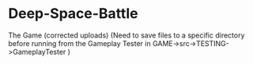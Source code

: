 # Deep-Space-Battle
The Game
(corrected uploads)
(Need to save files to a specific directory before running from
 the Gameplay Tester in GAME->src->TESTING->GameplayTester )
